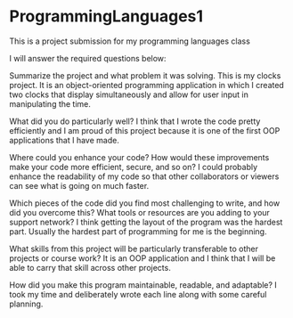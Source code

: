 # ProgrammingLanguages1
This is a project submission for my programming languages class

I will answer the required questions below:

Summarize the project and what problem it was solving.
This is my clocks project. It is an object-oriented programming application in which I created two clocks that display simultaneously and allow for user input in manipulating the time. 

What did you do particularly well?
I think that I wrote the code pretty efficiently and I am proud of this project because it is one of the first OOP applications that I have made. 

Where could you enhance your code? How would these improvements make your code more efficient, secure, and so on?
I could probably enhance the readability of my code so that other collaborators or viewers can see what is going on much faster. 

Which pieces of the code did you find most challenging to write, and how did you overcome this? What tools or resources are you adding to your support network?
I think getting the layout of the program was the hardest part. Usually the hardest part of programming for me is the beginning. 

What skills from this project will be particularly transferable to other projects or course work?
It is an OOP application and I think that I will be able to carry that skill across other projects. 

How did you make this program maintainable, readable, and adaptable?
I took my time and deliberately wrote each line along with some careful planning. 
